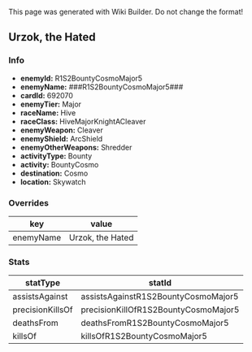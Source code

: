 <span class="wiki-builder">This page was generated with Wiki Builder. Do not change the format!</span>

## Urzok, the Hated
### Info
* **enemyId:** R1S2BountyCosmoMajor5
* **enemyName:** ###R1S2BountyCosmoMajor5###
* **cardId:** 692070
* **enemyTier:** Major
* **raceName:** Hive
* **raceClass:** HiveMajorKnightACleaver
* **enemyWeapon:** Cleaver
* **enemyShield:** ArcShield
* **enemyOtherWeapons:** Shredder
* **activityType:** Bounty
* **activity:** BountyCosmo
* **destination:** Cosmo
* **location:** Skywatch

### Overrides
key | value
--- | -----
enemyName | Urzok, the Hated

### Stats
statType | statId
-------- | ------
assistsAgainst | assistsAgainstR1S2BountyCosmoMajor5
precisionKillsOf | precisionKillOfR1S2BountyCosmoMajor5
deathsFrom | deathsFromR1S2BountyCosmoMajor5
killsOf | killsOfR1S2BountyCosmoMajor5

